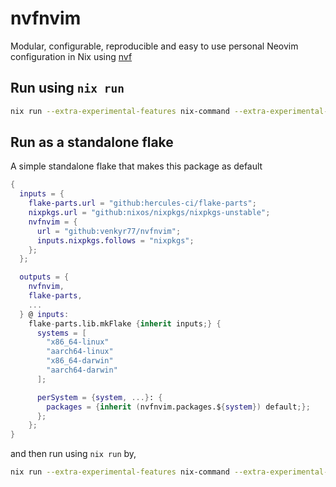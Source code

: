 # nvfnvim

Modular, configurable, reproducible and easy to use personal Neovim
configuration in Nix using [nvf](https://github.com/NotAShelf/nvf)

## Run using `nix run`

```sh
nix run --extra-experimental-features nix-command --extra-experimental-features flakes github:venkyr77/nvfnvim
```

## Run as a standalone flake

A simple standalone flake that makes this package as default

```nix
{
  inputs = {
    flake-parts.url = "github:hercules-ci/flake-parts";
    nixpkgs.url = "github:nixos/nixpkgs/nixpkgs-unstable";
    nvfnvim = {
      url = "github:venkyr77/nvfnvim";
      inputs.nixpkgs.follows = "nixpkgs";
    };
  };

  outputs = {
    nvfnvim,
    flake-parts,
    ...
  } @ inputs:
    flake-parts.lib.mkFlake {inherit inputs;} {
      systems = [
        "x86_64-linux"
        "aarch64-linux"
        "x86_64-darwin"
        "aarch64-darwin"
      ];

      perSystem = {system, ...}: {
        packages = {inherit (nvfnvim.packages.${system}) default;};
      };
    };
}
```

and then run using `nix run` by,

```sh
nix run --extra-experimental-features nix-command --extra-experimental-features flakes .
```
